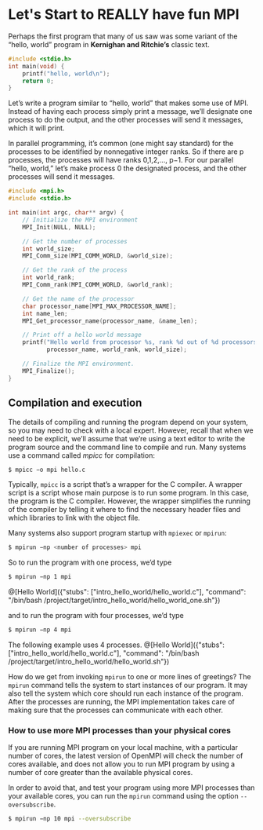# Let's Start to REALLY have fun MPI

Perhaps the first program that many of us saw was some variant of the “hello, world”
program in **Kernighan and Ritchie’s** classic text.

```c
#include <stdio.h> 
int main(void) {
	printf("hello, world\n"); 
	return 0;
}
```

Let’s write a program similar to “hello, world” that makes some use of MPI. Instead of having each process simply print a message, we’ll designate one process to do the output, and the other processes will send it messages, which it will print.

In parallel programming, it’s common (one might say standard) for the processes to be identified by nonnegative integer ranks. So if there are p processes, the processes will have ranks 0,1,2,..., p−1. For our parallel “hello, world,” let’s make process 0 the designated process, and the other processes will send it messages.


```c
#include <mpi.h>
#include <stdio.h>

int main(int argc, char** argv) {
    // Initialize the MPI environment
    MPI_Init(NULL, NULL);

    // Get the number of processes
    int world_size;
    MPI_Comm_size(MPI_COMM_WORLD, &world_size);

    // Get the rank of the process
    int world_rank;
    MPI_Comm_rank(MPI_COMM_WORLD, &world_rank);

    // Get the name of the processor
    char processor_name[MPI_MAX_PROCESSOR_NAME];
    int name_len;
    MPI_Get_processor_name(processor_name, &name_len);

    // Print off a hello world message
    printf("Hello world from processor %s, rank %d out of %d processors\n",
           processor_name, world_rank, world_size);

    // Finalize the MPI environment.
    MPI_Finalize();
}
```

## Compilation and execution

The details of compiling and running the program depend on your system, so you may need to check with a local expert. However, recall that when we need to be explicit, we’ll assume that we’re using a text editor to write the program source and the command line to compile and run. Many systems use a command called _mpicc_ for compilation:


```bash
$ mpicc −o mpi hello.c
```

Typically, ```mpicc``` is a script that’s a wrapper for the C compiler. A wrapper script is a script whose main purpose is to run some program. In this case, the program is the C compiler. However, the wrapper simplifies the running of the compiler by telling it where to find the necessary header files and which libraries to link with the object file.

Many systems also support program startup with ```mpiexec``` or ```mpirun```:

```bash
$ mpirun −np <number of processes> mpi
```

So to run the program with one process, we’d type


```bash
$ mpirun −np 1 mpi
```

@[Hello World]({"stubs": ["intro_hello_world/hello_world.c"], "command": "/bin/bash /project/target/intro_hello_world/hello_world_one.sh"})

and to run the program with four processes, we’d type

```bash
$ mpirun −np 4 mpi
```

The following example uses 4 processes.
@[Hello World]({"stubs": ["intro_hello_world/hello_world.c"], "command": "/bin/bash /project/target/intro_hello_world/hello_world.sh"})

How do we get from invoking ```mpirun``` to one or more lines of greetings? The ```mpirun``` command tells the system to start <number of processes> instances of our <mpi hello> program. It may also tell the system which core should run each instance of the program. After the processes are running, the MPI implementation takes care of making sure that the processes can communicate with each other.


### How to use more MPI processes than your physical cores


If you are running MPI program on your local machine, with a particular number of cores, the latest version of OpenMPI will check the number of cores available, and does not allow you to run MPI program by using a number of core greater than the available physical cores.

In order to avoid that, and test your program using more MPI processes than your available cores, you can run the ```mpirun``` command using the option ```--oversubscribe```.

```bash
$ mpirun −np 10 mpi --oversubscribe
```
